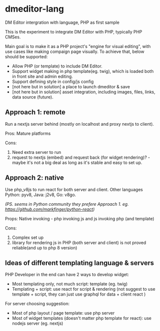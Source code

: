 # dmeditor-lang
DM Editor intergration with language, PHP as first sample


This is the experiment to integrate DM Editor with PHP, typically PHP CMSes. 

Main goal is to make it as a PHP project's "engine for visual editing", with use cases like making compaign page visually. To achieve that, below should be supported:

- Allow PHP (or template) to include DM Editor.
- Support widget making in php template(eg. twig), which is loaded both in front site and admin editing.
- Support defining style in config/js config
- [not here but in solution] a place to launch dmeditor & save
- [not here but in solution] asset integration, including images, files, links, data source (future).

Approach 1: remote
------
Run a nextjs server behind (mostly on localhost and proxy nextjs to client).

Pros: 
Mature platforms

Cons: 
1) Need extra server to run
2) request to nextjs (embed) and request back (for widget rendering)? - maybe it's not a big deal as long as it's stable and easy to set up.



Approach 2: native
------
Use php_v8js to run react for both server and client. Other languages Python: pyv8, Java: j2v8, Go: v8go. 

*(PS. seems in Python community they prefere Approach 1. eg. https://github.com/markfinger/python-react)*

Props:
Native invoking - php invoking js and js invoking php (and template)

Cons: 
1) Complex set up
2) library for rendering js in PHP (both server and client) is not proved reliable(and up to php 8 version)
 

Ideas of different templating language & servers
-----
PHP Developer in the end can have 2 ways to develop widget:

- Most templating only, not much script: template (eg. twig)
- Templating + script: use react for script & rendering (not suggest to use template + script, they can just use graphql for data + client react )

For server choosing suggestion:

- Most of php layout / page template: use php server
- Most of widget templates (doesn't matter php template for react): use nodejs server (eg. nextjs)

